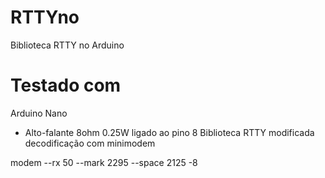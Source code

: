 # RTTYno
Biblioteca RTTY no Arduino

Testado com
===========
Arduino Nano
- Alto-falante 8ohm 0.25W ligado ao pino 8
Biblioteca RTTY modificada
decodificação com minimodem

modem --rx 50 --mark 2295 --space 2125 -8 

